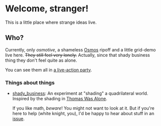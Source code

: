 # Welcome, stranger!

This is a little place where strange ideas live.

## Who?

Currently, only *osmotive*, a shameless [Osmos](http://www.hemispheregames.com/osmos/)
ripoff and a little grid-demo live here. <del>They still feel very
lonely.</del> Actually, since that shady business thing they don't feel
quite as alone.

You can see them all in [a live-action party](http://heyLu.github.io/weird_dreams).

### Things about things

 * [shady\_business](shady_business.html): An experiment at "shading" a
 	quadrilateral world. Inspired by the shading in [Thomas Was
 	Alone](http://thomaswasalone.com).

 	If you like math, *beware*! You might not want to look at it. But if
 	you're here to help (white knight, you), I'd be happy to hear about
 	stuff in an [issue](weird_dreams/issues).
